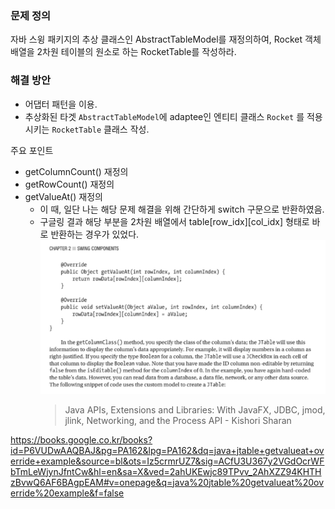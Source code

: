 ### 문제 정의

자바 스윙 패키지의 추상 클래스인 AbstractTableModel를
재정의하여, 
Rocket 객체 배열을 2차원 테이블의 원소로 하는 RocketTable를 
작성하라.


### 해결 방안
- 어댑터 패턴을 이용.  
- 추상화된 타겟 `AbstractTableModel`에 adaptee인 엔티티 클래스 `Rocket` 를 적용 시키는 `RocketTable` 클래스 작성.
  

주요 포인트
- getColumnCount() 재정의
- getRowCount() 재정의
- getValueAt() 재정의
    - 이 때, 일단 나는 해당 문제 해결을 위해 간단하게 switch 구문으로 반환하였음.
    - 구글링 결과 해당 부분을 2차원 배열에서 table[row_idx][col_idx] 형태로 바로 반환하는 경우가 있었다.
    ![img.png](img.png)
      > Java APIs, Extensions and Libraries: With JavaFX, JDBC, jmod, jlink, Networking, and the Process API - Kishori Sharan
      > 
      
https://books.google.co.kr/books?id=P6VUDwAAQBAJ&pg=PA162&lpg=PA162&dq=java+jtable+getvalueat+override+example&source=bl&ots=Iz5crmrUZ7&sig=ACfU3U367y2VGdOcrWFbTmLeWjynJfntCw&hl=en&sa=X&ved=2ahUKEwjc89TPvv_2AhXZZ94KHTHzBvwQ6AF6BAgpEAM#v=onepage&q=java%20jtable%20getvalueat%20override%20example&f=false
       
